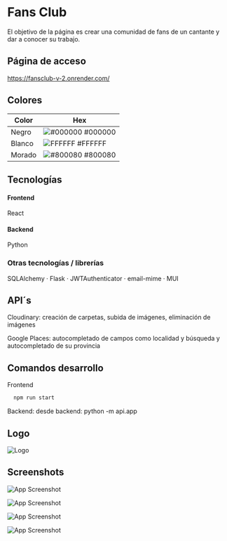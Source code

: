
# Fans Club


El objetivo de la página es crear una comunidad de fans de un cantante y dar a conocer su trabajo. 


## Página de acceso

https://fansclub-v-2.onrender.com/



## Colores

| Color             | Hex                                                                |
| ----------------- | ------------------------------------------------------------------ |
| Negro | ![#000000](https://via.placeholder.com/10/000000?text=+) #000000 |
| Blanco | ![FFFFFF](https://via.placeholder.com/10/FFFFFF?text=+) #FFFFFF |
| Morado | ![#800080](https://via.placeholder.com/10/800080?text=+) #800080 |




## Tecnologías

#### Frontend
React

#### Backend
Python

### Otras tecnologías / librerías
SQLAlchemy · Flask · JWTAuthenticator · email-mime · MUI
## API´s
Cloudinary: creación de carpetas, subida de imágenes, eliminación de imágenes

Google Places: autocompletado de campos como localidad y búsqueda y autocompletado de su provincia


## Comandos desarrollo

Frontend

```bash
  npm run start
```

Backend: 
desde backend: python -m api.app


## Logo

![Logo](https://res.cloudinary.com/cfsienna/image/upload/v1734912483/rc3znux3kt4wlamo7a4y.png)


## Screenshots

![App Screenshot](https://res.cloudinary.com/cfsienna/image/upload/v1734912873/qhoefkohzhl5ll97jh8s.png)

![App Screenshot](https://res.cloudinary.com/cfsienna/image/upload/v1734912873/qp4lnx2w2co7bmgsuywz.png)

![App Screenshot](https://res.cloudinary.com/cfsienna/image/upload/v1734912873/h9fban2j5hgq92wqy8wb.png)

![App Screenshot](https://res.cloudinary.com/cfsienna/image/upload/v1734912873/agd9jjdykrmess6xybes.png)

